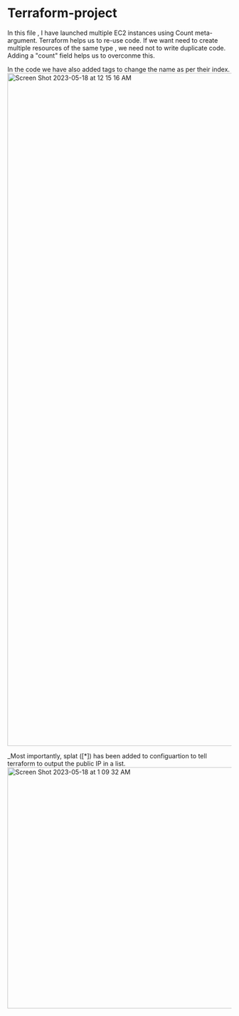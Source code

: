 # Terraform-project
In this file , I have launched multiple EC2 instances using Count meta-argument.
Terraform helps us to re-use code. If we want need to create multiple resources of the same type , we need not to write duplicate code.
Adding a "count" field helps us to overconme this.


In the code we have also added tags to change the name as per their index.
<img width="1512" alt="Screen Shot 2023-05-18 at 12 15 16 AM" src="https://github.com/navbali12/Terraform-project/assets/100817660/5811d2ec-d2d8-4da2-9738-c35a5d0a696b">

_Most importantly, splat  ([*]) has been added to configuartion to tell terraform to output the public IP in a list.
<img width="542" alt="Screen Shot 2023-05-18 at 1 09 32 AM" src="https://github.com/navbali12/Terraform-project/assets/100817660/6a635e91-1016-4908-afba-ebe84c342c90">
